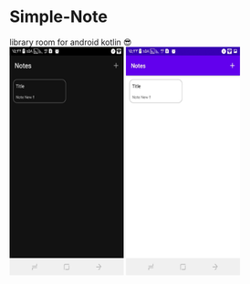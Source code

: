 # Simple-Note
library room for android kotlin :sunglasses:
<br>
<img src="https://github.com/alirezabashi98/Simple-Note/raw/master/img001.jpg" alt="image demo app theme night" title="Night theme" width="200" height="400" />
<img src="https://github.com/alirezabashi98/Simple-Note/raw/master/img002.jpg" alt="image demo app" title="Theme of the day" width="200" height="400" />
